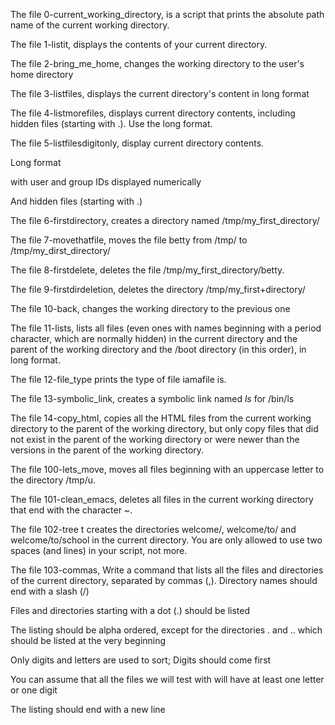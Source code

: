 The file 0-current_working_directory, is a script that prints the absolute path name of the current working directory.



The file 1-listit, displays the contents of your current directory.



The file 2-bring_me_home, changes the working directory to the user's home directory


The file 3-listfiles, displays the current directory's content in long format


The file 4-listmorefiles, displays current directory contents, including hidden files (starting with .). Use the long format.


The file 5-listfilesdigitonly, display current directory contents.

Long format

with user and group IDs displayed numerically

And hidden files (starting with .)


The file 6-firstdirectory, creates a directory named /tmp/my_first_directory/


The file 7-movethatfile, moves the file betty from /tmp/ to /tmp/my_dirst_directory/

The file 8-firstdelete, deletes the file /tmp/my_first_directory/betty.

The file 9-firstdirdeletion, deletes the directory /tmp/my_first+directory/


The file 10-back, changes the working directory to the previous one


The file 11-lists, lists all files (even ones with names beginning with a period character, which are normally hidden) in the current directory and the parent of the working directory and the /boot directory (in this order), in long format.


The file 12-file_type prints the type of file iamafile is.


The file 13-symbolic_link, creates a symbolic link named _ls_ for /bin/ls

The file 14-copy_html, copies all the HTML files from the current working directory to the parent of the working directory, but only copy files that did not exist in the parent of the working directory or were newer than the versions in the parent of the working directory.

The file 100-lets_move, moves all files beginning with an uppercase letter to the directory /tmp/u.


The file 101-clean_emacs,  deletes all files in the current working directory that end with the character ~.

The file 102-tree t creates the directories welcome/, welcome/to/ and welcome/to/school in the current directory.
You are only allowed to use two spaces (and lines) in your script, not more.


The file 103-commas, Write a command that lists all the files and directories of the current directory, separated by commas (,).
Directory names should end with a slash (/)

Files and directories starting with a dot (.) should be listed

The listing should be alpha ordered, except for the directories . and .. which should be listed at the very beginning

Only digits and letters are used to sort; Digits should come first

You can assume that all the files we will test with will have at least one letter or one digit

The listing should end with a new line

